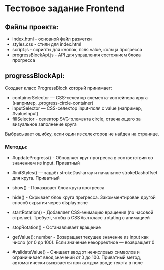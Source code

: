 # Тестовое задание Frontend

## Файлы проекта:
* index.html - основной файл разметки
* styles.css - стили для index.html
* script.js - скрипты для кнопок, поля value, кольца прогресса
* progressBlockApi.js - API для управления состоянием блока прогресса

## progressBlockApi:
Создает класс ProgressBlock который принимает:
* containerSelector — CSS-селектор элемента-контейнера круга (например, .progress-circle-container)
* inputSelector — CSS-селектор input-поля с value (например, #valueInput)
* fillSelector - селектор SVG-элемента circle, отвечающего за визуальное заполнение круга

Выбрасывает ошибку, если один из селекторов не найден на странице.

### Методы:
* #updateProgress() - Обновляет круг прогресса в соответствии со значением из input. Приватный

* #initStyles() — задаёт strokeDasharray и начальное strokeDashoffset для круга. Приватный

* show() - Показывает блок круга прогресса

* hide() - Скрывает блок круга прогресса. Закомментирован другой способ скрытия через display:none

* startRotation() - Добавляет CSS-анимацию вращения (по часовой стрелке). Требует, чтобы в CSS был класс .rotating с анимацией

* stopRotation() - Останавливает вращение

* getValue(): number - Возвращает текущее значение из input как число (от 0 до 100). Если значение некорректное — возвращает 0

* #validateValue() - Очищает ввод от нечисловых символов и ограничивает ввод значений от 0 до 100. Приватный метод, автоматически вызывается при каждом вводе текста в поле
